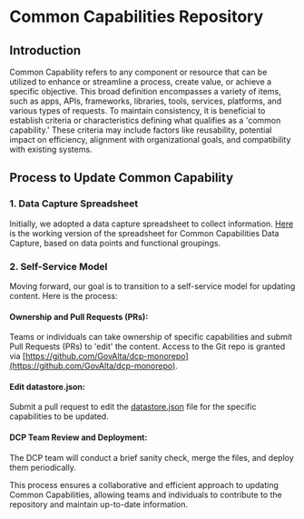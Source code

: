 # Common Capabilities Repository

## Introduction

Common Capability refers to any component or resource that can be utilized to enhance or streamline a process, create value, or achieve a specific objective. This broad definition encompasses a variety of items, such as apps, APIs, frameworks, libraries, tools, services, platforms, and various types of requests. To maintain consistency, it is beneficial to establish criteria or characteristics defining what qualifies as a 'common capability.' These criteria may include factors like reusability, potential impact on efficiency, alignment with organizational goals, and compatibility with existing systems.

## Process to Update Common Capability

### 1. Data Capture Spreadsheet

Initially, we adopted a data capture spreadsheet to collect information. [Here](https://abgov.sharepoint.com/:x:/s/SoftwareDelivery/EaSU0hg1qglKnzZHHBmPbQsBJx6BKo_zmqNxPRNeBG10Bg) is the working version of the spreadsheet for Common Capabilities Data Capture, based on data points and functional groupings.

### 2. Self-Service Model

Moving forward, our goal is to transition to a self-service model for updating content. Here is the process:

#### Ownership and Pull Requests (PRs):

Teams or individuals can take ownership of specific capabilities and submit Pull Requests (PRs) to 'edit' the content. Access to the Git repo is granted via [https://github.com/GovAlta/dcp-monorepo](https://github.com/GovAlta/dcp-monorepo).

#### Edit datastore.json:

Submit a pull request to edit the [datastore.json](https://github.com/GovAlta/dcp-monorepo/blob/main/apps/common-capabilities/src/content/datastore.json) file for the specific capabilities to be updated.

#### DCP Team Review and Deployment:

The DCP team will conduct a brief sanity check, merge the files, and deploy them periodically.

This process ensures a collaborative and efficient approach to updating Common Capabilities, allowing teams and individuals to contribute to the repository and maintain up-to-date information.
